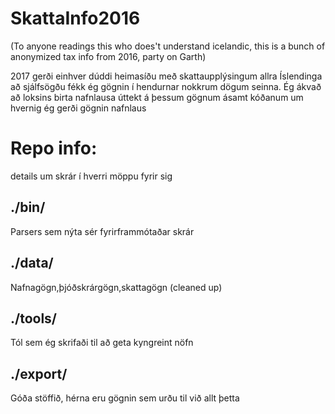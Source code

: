 
# SkattaInfo2016

(To anyone readings this who does't understand icelandic, this is a bunch of anonymized tax info from 2016, party on Garth)

2017 gerði einhver dúddi heimasíðu með skattaupplýsingum allra Íslendinga að sjálfsögðu fékk ég gögnin í hendurnar nokkrum dögum seinna. 
Ég ákvað að loksins birta nafnlausa úttekt á þessum gögnum ásamt kóðanum um hvernig ég gerði gögnin nafnlaus


# Repo info:
details um skrár í hverri möppu fyrir sig

## ./bin/
Parsers sem nýta sér fyrirframmótaðar skrár 

## ./data/
Nafnagögn,þjóðskrárgögn,skattagögn (cleaned up)

## ./tools/
Tól sem ég skrifaði til að geta kyngreint nöfn

## ./export/
Góða stöffið, hérna eru gögnin sem urðu til við allt þetta
